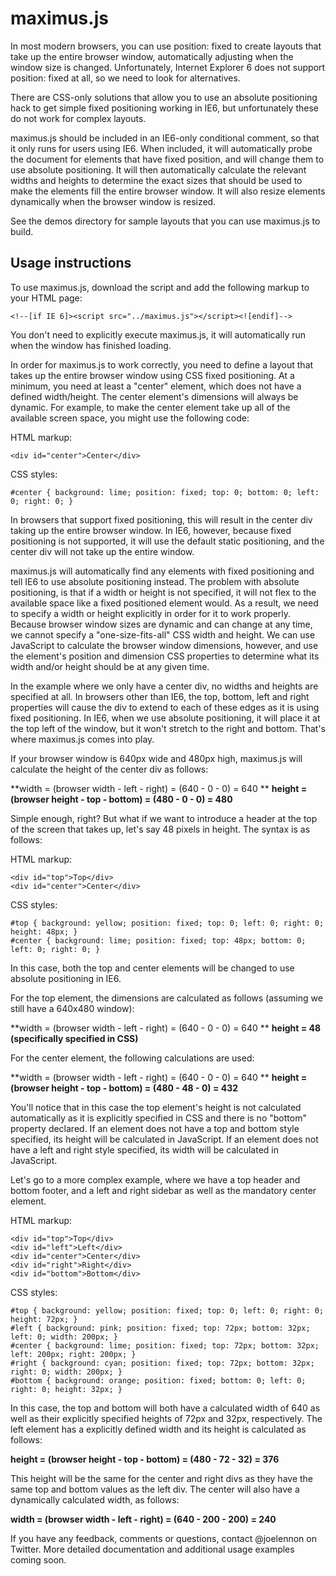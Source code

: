 # maximus.js

In most modern browsers, you can use position: fixed to create layouts that take up the entire
browser window, automatically adjusting when the window size is changed. Unfortunately, Internet
Explorer 6 does not support position: fixed at all, so we need to look for alternatives.

There are CSS-only solutions that allow you to use an absolute positioning hack to get simple
fixed positioning working in IE6, but unfortunately these do not work for complex layouts.

maximus.js should be included in an IE6-only conditional comment, so that it only runs for users
using IE6. When included, it will automatically probe the document for elements that have fixed
position, and will change them to use absolute positioning. It will then automatically calculate
the relevant widths and heights to determine the exact sizes that should be used to make the
elements fill the entire browser window. It will also resize elements dynamically when the
browser window is resized.

See the demos directory for sample layouts that you can use maximus.js to build.

## Usage instructions

To use maximus.js, download the script and add the following markup to your HTML page:

    <!--[if IE 6]><script src="../maximus.js"></script><![endif]-->

You don't need to explicitly execute maximus.js, it will automatically run when the window
has finished loading.

In order for maximus.js to work correctly, you need to define a layout that takes up the entire
browser window using CSS fixed positioning. At a minimum, you need at least a "center" element,
which does not have a defined width/height. The center element's dimensions will always be
dynamic. For example, to make the center element take up all of the available screen space, you
might use the following code:

HTML markup:

    <div id="center">Center</div>

CSS styles:

    #center { background: lime; position: fixed; top: 0; bottom: 0; left: 0; right: 0; }

In browsers that support fixed positioning, this will result in the center div taking up the
entire browser window. In IE6, however, because fixed positioning is not supported, it will
use the default static positioning, and the center div will not take up the entire window.

maximus.js will automatically find any elements with fixed positioning and tell IE6 to use
absolute positioning instead. The problem with absolute positioning, is that if a width or
height is not specified, it will not flex to the available space like a fixed positioned
element would. As a result, we need to specify a width or height explicitly in order for
it to work properly. Because browser window sizes are dynamic and can change at any time, we
cannot specify a "one-size-fits-all" CSS width and height. We can use JavaScript to calculate
the browser window dimensions, however, and use the element's position and dimension CSS
properties to determine what its width and/or height should be at any given time.

In the example where we only have a center div, no widths and heights are specified at all.
In browsers other than IE6, the top, bottom, left and right properties will cause the div
to extend to each of these edges as it is using fixed positioning. In IE6, when we use absolute
positioning, it will place it at the top left of the window, but it won't stretch to the right
and bottom. That's where maximus.js comes into play.

If your browser window is 640px wide and 480px high, maximus.js will calculate the height of
the center div as follows:

**width = (browser width - left - right) = (640 - 0 - 0) = 640  **
**height = (browser height - top - bottom) = (480 - 0 - 0) = 480**

Simple enough, right? But what if we want to introduce a header at the top of the screen that takes
up, let's say 48 pixels in height. The syntax is as follows:

HTML markup:

    <div id="top">Top</div>
    <div id="center">Center</div>

CSS styles:

    #top { background: yellow; position: fixed; top: 0; left: 0; right: 0; height: 48px; }
    #center { background: lime; position: fixed; top: 48px; bottom: 0; left: 0; right: 0; }

In this case, both the top and center elements will be changed to use absolute positioning in IE6.

For the top element, the dimensions are calculated as follows (assuming we still have a 640x480 window):

**width = (browser width - left - right) = (640 - 0 - 0) = 640  **
**height = 48 (specifically specified in CSS)**

For the center element, the following calculations are used:

**width = (browser width - left - right) = (640 - 0 - 0) = 640  **
**height = (browser height - top - bottom) = (480 - 48 - 0) = 432**

You'll notice that in this case the top element's height is not calculated automatically as it
is explicitly specified in CSS and there is no "bottom" property declared. If an element does not
have a top and bottom style specified, its height will be calculated in JavaScript. If an element
does not have a left and right style specified, its width will be calculated in JavaScript.

Let's go to a more complex example, where we have a top header and bottom footer, and a left and right
sidebar as well as the mandatory center element.

HTML markup:

    <div id="top">Top</div>
    <div id="left">Left</div>
    <div id="center">Center</div>
    <div id="right">Right</div>
    <div id="bottom">Bottom</div>

CSS styles:

    #top { background: yellow; position: fixed; top: 0; left: 0; right: 0; height: 72px; }
    #left { background: pink; position: fixed; top: 72px; bottom: 32px; left: 0; width: 200px; }
    #center { background: lime; position: fixed; top: 72px; bottom: 32px; left: 200px; right: 200px; }
    #right { background: cyan; position: fixed; top: 72px; bottom: 32px; right: 0; width: 200px; }
    #bottom { background: orange; position: fixed; bottom: 0; left: 0; right: 0; height: 32px; }

In this case, the top and bottom will both have a calculated width of 640 as well as their explicitly
specified heights of 72px and 32px, respectively. The left element has a explicitly defined width and
its height is calculated as follows:

**height = (browser height - top - bottom) = (480 - 72 - 32) = 376**

This height will be the same for the center and right divs as they have the same top and bottom values
as the left div. The center will also have a dynamically calculated width, as follows:

**width = (browser width - left - right) = (640 - 200 - 200) = 240**

If you have any feedback, comments or questions, contact @joelennon on Twitter. More detailed documentation
and additional usage examples coming soon.
